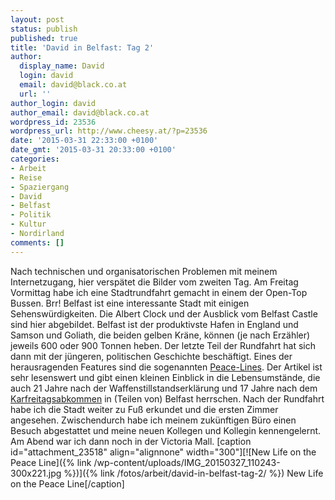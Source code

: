 ```yaml
---
layout: post
status: publish
published: true
title: 'David in Belfast: Tag 2'
author:
  display_name: David
  login: david
  email: david@black.co.at
  url: ''
author_login: david
author_email: david@black.co.at
wordpress_id: 23536
wordpress_url: http://www.cheesy.at/?p=23536
date: '2015-03-31 22:33:00 +0100'
date_gmt: '2015-03-31 20:33:00 +0100'
categories:
- Arbeit
- Reise
- Spaziergang
- David
- Belfast
- Politik
- Kultur
- Nordirland
comments: []
---
```

Nach technischen und organisatorischen Problemen mit meinem Internetzugang, hier verspätet die Bilder vom zweiten Tag.
Am Freitag Vormittag habe ich eine Stadtrundfahrt gemacht in einem der Open-Top Bussen. Brr! Belfast ist eine interessante Stadt mit einigen Sehenswürdigkeiten. Die Albert Clock und der Ausblick vom Belfast Castle sind hier abgebildet. Belfast ist der produktivste Hafen in England und Samson und Goliath, die beiden gelben Kräne, können (je nach Erzähler) jeweils 600 oder 900 Tonnen heben. Der letzte Teil der Rundfahrt hat sich dann mit der jüngeren, politischen Geschichte beschäftigt. Eines der herausragenden Features sind die sogenannten [Peace-Lines](https://de.wikipedia.org/wiki/Friedenslinien). Der Artikel ist sehr lesenswert und gibt einen kleinen Einblick in die Lebensumstände, die auch 21 Jahre nach der Waffenstillstandserklärung und 17 Jahre nach dem [Karfreitagsabkommen](https://de.wikipedia.org/wiki/Karfreitagsabkommen) in (Teilen von) Belfast herrschen.
Nach der Rundfahrt habe ich die Stadt weiter zu Fuß erkundet und die ersten Zimmer angesehen. Zwischendurch habe ich meinem zukünftigen Büro einen Besuch abgestattet und meine neuen Kollegen und Kollegin kennengelernt.
Am Abend war ich dann noch in der Victoria Mall.
[caption id="attachment\_23518" align="alignnone" width="300"][![New Life on the Peace Line]({% link /wp-content/uploads/IMG_20150327_110243-300x221.jpg %})]({% link /fotos/arbeit/david-in-belfast-tag-2/ %}) New Life on the Peace Line[/caption]
